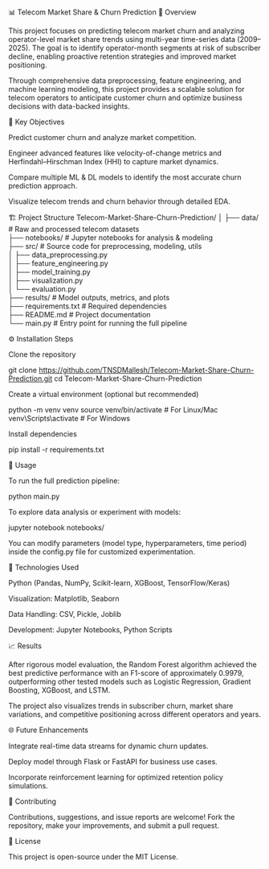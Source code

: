 📊 Telecom Market Share & Churn Prediction
📘 Overview

This project focuses on predicting telecom market churn and analyzing operator-level market share trends using multi-year time-series data (2009–2025). The goal is to identify operator-month segments at risk of subscriber decline, enabling proactive retention strategies and improved market positioning.

Through comprehensive data preprocessing, feature engineering, and machine learning modeling, this project provides a scalable solution for telecom operators to anticipate customer churn and optimize business decisions with data-backed insights.

🧠 Key Objectives

Predict customer churn and analyze market competition.

Engineer advanced features like velocity-of-change metrics and Herfindahl–Hirschman Index (HHI) to capture market dynamics.

Compare multiple ML & DL models to identify the most accurate churn prediction approach.

Visualize telecom trends and churn behavior through detailed EDA.

🏗️ Project Structure
Telecom-Market-Share-Churn-Prediction/
│
├── data/                     # Raw and processed telecom datasets  
├── notebooks/                # Jupyter notebooks for analysis & modeling  
├── src/                      # Source code for preprocessing, modeling, utils  
│   ├── data_preprocessing.py  
│   ├── feature_engineering.py  
│   ├── model_training.py  
│   ├── visualization.py  
│   └── evaluation.py  
├── results/                  # Model outputs, metrics, and plots  
├── requirements.txt           # Required dependencies  
├── README.md                  # Project documentation  
└── main.py                    # Entry point for running the full pipeline  

⚙️ Installation Steps

Clone the repository

git clone https://github.com/TNSDMallesh/Telecom-Market-Share-Churn-Prediction.git
cd Telecom-Market-Share-Churn-Prediction


Create a virtual environment (optional but recommended)

python -m venv venv
source venv/bin/activate   # For Linux/Mac
venv\Scripts\activate      # For Windows


Install dependencies

pip install -r requirements.txt

🧩 Usage

To run the full prediction pipeline:

python main.py


To explore data analysis or experiment with models:

jupyter notebook notebooks/


You can modify parameters (model type, hyperparameters, time period) inside the config.py file for customized experimentation.

🧰 Technologies Used

Python (Pandas, NumPy, Scikit-learn, XGBoost, TensorFlow/Keras)

Visualization: Matplotlib, Seaborn

Data Handling: CSV, Pickle, Joblib

Development: Jupyter Notebooks, Python Scripts

📈 Results

After rigorous model evaluation, the Random Forest algorithm achieved the best predictive performance with an F1-score of approximately 0.9979, outperforming other tested models such as Logistic Regression, Gradient Boosting, XGBoost, and LSTM.

The project also visualizes trends in subscriber churn, market share variations, and competitive positioning across different operators and years.

🌐 Future Enhancements

Integrate real-time data streams for dynamic churn updates.

Deploy model through Flask or FastAPI for business use cases.

Incorporate reinforcement learning for optimized retention policy simulations.

🤝 Contributing

Contributions, suggestions, and issue reports are welcome! Fork the repository, make your improvements, and submit a pull request.

📄 License

This project is open-source under the MIT License.
